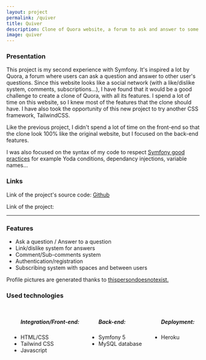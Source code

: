 ```yaml
---
layout: project
permalink: /quiver
title: Quiver
description: Clone of Quora website, a forum to ask and answer to some questions
image: quiver
---
```


<h3>Presentation</h3>
<p>This project is my second experience with Symfony. It's inspired a lot by Quora, a forum where users can ask a question and answer to other user's questions. Since this website looks like a social network (with a like/dislike system, comments, subscriptions...), I have found that it would be a good challenge to create a clone of Quora, with all its features. I spend a lot of time on this website, so I knew most of the features that the clone should have. I have also took the opportunity of this new project to try another CSS framework, TailwindCSS.</p>
<p>Like the previous project, I didn't spend a lot of time on the front-end so that the clone look 100% like the original website, but I focused on the back-end features. </p>
<p>I was also focused on the syntax of my code to respect <a href="https://symfony.com/doc/current/best_practices.html">Symfony good practices</a> for example Yoda conditions, dependancy injections, variable names...</p>
<h3>Links</h3>
<p>Link of the project's source code: <a href="https://github.com/AlexandreRavichandran/Quiver" target="_blank" class="icon brands fa-github"><span class="label">Github</span></a></p>  
<p>Link of the project: <a href="https://app-quiver.herokuapp.com" target="_blank" class="icon brands"><i style="font-size:30px" class="fas fa-rocket"></i></a></p>
<!-- <div style="display:flex;justify-content:center;margin-top:10px;margin-bottom:10px">
    <em style="margin-bottom:0px;margin-top:6px;margin-right:8px" class="fas fa-exclamation-triangle"></em>
    <p style="margin-bottom:0px;">Since Heroku has stopped his free tier, this application is no more available. </p>
</div> -->
<hr />
<h3> Features </h3>
<ul>
    <li>Ask a question / Answer to a question</li>
    <li>Link/dislike system for answers</li>
    <li>Comment/Sub-comments system</li>
    <li>Authentication/registration</li>
    <li>Subscribing system with spaces and between users</li>
</ul>

<p>Profile pictures are generated thanks to <a href="https://thispersondoesnotexist.com/">thispersondoesnotexist.</a></p>
<h3> Used technologies </h3>
<div style="display:flex;justify-content:space-around;flex-wrap:wrap;">
    <ul>
        <h5>Integration/Front-end:</h5>
        <li>HTML/CSS</li>
        <li>Tailwind CSS</li>
        <li>Javascript</li>
    </ul>
    <ul>
        <h5>Back-end:</h5>
        <li>Symfony 5</li>
        <li>MySQL database</li>
    </ul>
    <ul>
        <h5>Deployment:</h5>
        <li>Heroku</li>
    </ul>
</div>